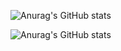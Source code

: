 
![Anurag's GitHub stats](https://github-readme-stats.vercel.app/api?username=anuraghazra&show_icons=true&theme=merko)

![Anurag's GitHub stats](https://github-readme-stats.vercel.app/api?username=anuraghazra&show=reviews,discussions_started,discussions_answered,prs_merged,prs_merged_percentage)
